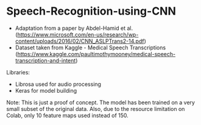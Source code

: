 # Speech-Recognition-using-CNN

- Adaptation from a paper by Abdel-Hamid et al. (https://www.microsoft.com/en-us/research/wp-content/uploads/2016/02/CNN_ASLPTrans2-14.pdf)
- Dataset taken from Kaggle - Medical Speech Transcriptions (https://www.kaggle.com/paultimothymooney/medical-speech-transcription-and-intent)

Libraries:
- Librosa used for audio processing
- Keras for model building

Note:
This is just a proof of concept. The model has been trained on a very small subset of the original data. Also, due to the resource limitation on Colab, only 10 feature maps used instead of 150.
